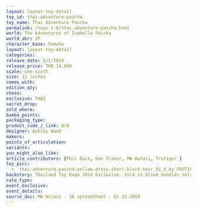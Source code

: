 ```yaml
---
layout: layout-toy-detail 
toy_id: thai-adventure-pascha
toy_name: Thai Adventure Pascha
permalink: /toys-1-6/thai-adventure-pascha.html
world: The Adventures of Isobelle Pascha
world_abr: IP
character_base: Female
layout: layout-toy-detail
categories: 
release_date: 5/1/2014
release_price: THB 14,000
scale: one sixth
size: 12 inches
comes_with: 
edition_qty: 
chase: 
exclusive: THAI
secret_drop: 
sold_where: 
bamba_points: 
packaging_type: 
product_code_/_link: N/A
designer: Ashley Wood
makers: 
points_of_articulation: 
variants: 
you_might_also_like: 
article_contributors: [Phil Back, Don Slater, MW Wutasi, frutiger_]
toy_pics: 
  -  thai-adventure-pascha-yellow-dress-short-black-hair_01_6_by_FRUTIGER_.jpg
backstory: Thailand Toy Expo 2014 Exclusive. Sold in blind bundles only (Thiddy + Thai Pascha + Mighty Square)
sale_type: 
event_exclusive: 
event_details: 
source_doc: MW Wutasi - 3A spreadsheet - 01-15-2019
---
```

